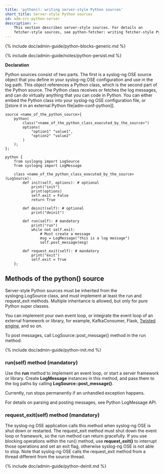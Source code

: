 ```yaml
---
title: 'python(): writing server-style Python sources'
short_title: Server-style Python sources
id: adm-src-python-server
description: >-
    This section describes server-style sources. For details on
    fetcher-style sources, see python-fetcher: writing fetcher-style Python sources.
---
```


{% include doc/admin-guide/python-blocks-generic.md %}

{% include doc/admin-guide/notes/python-persist.md %}

**Declaration**

Python sources consist of two parts. The first is a syslog-ng OSE source
object that you define in your syslog-ng OSE configuration and use in
the log path. This object references a Python class, which is the second
part of the Python source. The Python class receives or fetches the log
messages, and can do virtually anything that you can code in Python. You
can either embed the Python class into your syslog-ng OSE configuration
file, or [[store it in an external Python file|adm-conf-python]].

```config
source <name_of_the_python_source>{
    python(
        class("<name_of_the_python_class_executed_by_the_source>")
        options(
            "option1" "value1",
            "option2" "value2"
        )
    );
};
 
python {
    from syslogng import LogSource
    from syslogng import LogMessage

    class <name_of_the_python_class_executed_by_the_source>(LogSource):
        def init(self, options): # optional
            print("init")
            print(options)
            self.exit = False
            return True

        def deinit(self): # optional
            print("deinit")

        def run(self): # mandatory
            print("run")
            while not self.exit:
                # Must create a message
                msg = LogMessage("this is a log message")
                self.post_message(msg)

        def request_exit(self): # mandatory
            print("exit")
            self.exit = True
    };
```

## Methods of the python() source

Server-style Python sources must be inherited from the
syslogng.LogSource class, and must implement at least the run and
request_exit methods. Multiple inheritance is allowed, but only for
pure Python super classes.

You can implement your own event loop, or integrate the event loop of an
external framework or library, for example,
KafkaConsumer,
Flask, [Twisted
engine](https://twistedmatrix.com/trac/), and so on.

To post messages, call LogSource::post_message() method in the run
method.

{% include doc/admin-guide/python-init.md %}

### run(self) method (mandatory)

Use the **run** method to implement an event loop, or start a server
framework or library. Create **LogMessage** instances in this method,
and pass them to the log paths by calling
**LogSource::post\_message()**.

Currently, run stops permanently if an unhandled exception happens.

For details on parsing and posting messages, see
Python LogMessage API.

### request_exit(self) method (mandatory)

The syslog-ng OSE application calls this method when syslog-ng OSE is
shut down or restarted. The request_exit method must shut down the
event loop or framework, so the run method can return gracefully. If you
use blocking operations within the run() method, use **request_exit()**
to interrupt those operations and set an exit flag, otherwise syslog-ng
OSE is not able to stop. Note that syslog-ng OSE calls the request_exit
method from a thread different from the source thread.

{% include doc/admin-guide/python-deinit.md %}
